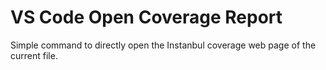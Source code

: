 # VS Code Open Coverage Report

Simple command to directly open the Instanbul coverage web page of the current file.
